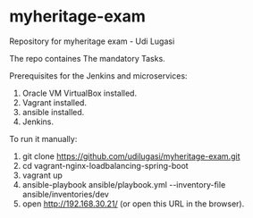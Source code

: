 # myheritage-exam
Repository for myheritage exam - Udi Lugasi

The repo containes The mandatory Tasks.

Prerequisites for the Jenkins and microservices:
1. Oracle VM VirtualBox installed.
2. Vagrant installed.
3. ansible installed.
4. Jenkins.

To run it manually:
1. git clone https://github.com/udilugasi/myheritage-exam.git
2. cd vagrant-nginx-loadbalancing-spring-boot
3. vagrant up
4. ansible-playbook ansible/playbook.yml --inventory-file ansible/inventories/dev
5. open http://192.168.30.21/ (or open this URL in the browser).
